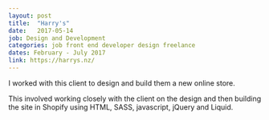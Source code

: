 ```yaml
---
layout: post
title:  "Harry's"
date:   2017-05-14
job: Design and Development
categories: job front end developer design freelance
dates: February - July 2017
link: https://harrys.nz/
---
```


I worked with this client to design and build them a new online store.

This involved working closely with the client on the design and then building the site in Shopify using HTML, SASS, javascript, jQuery and Liquid.

